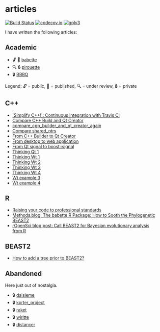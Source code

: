 # articles

[![Build Status](https://travis-ci.org/richelbilderbeek/articles.svg?branch=master)](https://travis-ci.org/richelbilderbeek/articles)
[![codecov.io](https://codecov.io/github/richelbilderbeek/articles/coverage.svg?branch=master)](https://codecov.io/github/richelbilderbeek/articles?branch=master)
[![gplv3](http://www.gnu.org/graphics/gplv3-88x31.png)](http://www.gnu.org/licenses/gpl.html)

I have written the following articles:

## Academic

 * :unlock: :newspaper: [babette](https://github.com/richelbilderbeek/babette_article) 
 * :mag: :lock: [pirouette](https://github.com/richelbilderbeek/pirouette_article)
 * :lock: [BBBQ](https://github.com/richelbilderbeek/bbbq_article)

Legend: :unlock: = public, :newspaper: = published, :mag: = under review, :lock: = private

## C++

 * ['Simplify C++!': Continuous integration with Travis CI](https://github.com/richelbilderbeek/simplify_cpp_travis_intro)
 * [Compare C++ Build and Qt Creator](compare_cpp_builder_and_qt_creator/README.md)
 * [compare_cpp_builder_and_qt_creator_again](compare_cpp_builder_and_qt_creator_again/README.md)
 * [Compare shared_ptrs](compare_shared_ptrs/README.md)
 * [From C++ Builder to Qt Creator](from_cpp_builder_to_qt_creator/README.md)
 * [From desktop to web application](from_desktop_to_web_application/README.md)
 * [From Qt signal to boost::signal](from_qt_signal_to_boost_signal/README.md)
 * [Thinking Qt 1](thinking_qt_1/README.md)
 * [Thinking Wt 1](https://github.com/richelbilderbeek/thinking_wt_1)
 * [Thinking Wt 2](https://github.com/richelbilderbeek/thinking_wt_2)
 * [Thinking Wt 3](https://github.com/richelbilderbeek/thinking_wt_3)
 * [Thinking Wt 4](https://github.com/richelbilderbeek/thinking_wt_4)
 * [Wt example 3](wt_example_3/README.md)
 * [Wt example 4](wt_example_4/README.md)

## R

 * [Raising your code to professional standards](https://github.com/richelbilderbeek/sdj_raising_your_code_to_professional_standards)
 * [Methods.blog: The babette R Package: How to Sooth the Phylogenetic BEAST2](https://methodsblog.com/2018/06/25/babette-beast2)
 * [rOpenSci blog post: Call BEAST2 for Bayesian evolutionary analysis from R](https://ropensci.org/blog/2020/01/28/babette/)
 
## BEAST2

 * [How to add a tree prior to BEAST2?](https://github.com/BEAST2-Dev/beast-docs/blob/master/CreateNewTreePrior/CreateNewTreePrior.md)



## Abandoned

Here just out of nostalgia.

 * :lock: [daisieme](https://github.com/richelbilderbeek/daisieme_article)
 * :lock: [korter_project](https://github.com/richelbilderbeek/korter_project_article)
 * :lock: [raket](https://github.com/richelbilderbeek/raket_article)
 * :lock: [wiritte](https://github.com/richelbilderbeek/wirittte_article)
 * :lock: [distancer](https://github.com/richelbilderbeek/distancer_article)

